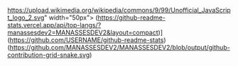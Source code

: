 https://upload.wikimedia.org/wikipedia/commons/9/99/Unofficial_JavaScript_logo_2.svg" width="50px">
(https://github-readme-stats.vercel.app/api/top-langs/?manassesdev2=MANASSESDEV2&layout=compact)](https://github.com/USERNAME/github-readme-stats)(https://github.com/MANASSESDEV2/MANASSESDEV2/blob/output/github-contribution-grid-snake.svg)
